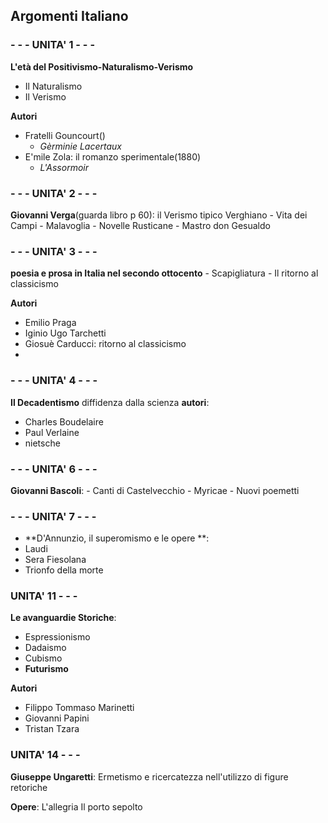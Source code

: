 ## Argomenti Italiano

### - - -  UNITA' 1 - - - 
**L'età del Positivismo-Naturalismo-Verismo**
- Il Naturalismo
- Il Verismo

**Autori**
- Fratelli Gouncourt()
	- *Gèrminie Lacertaux*
- E'mile Zola: il romanzo sperimentale(1880)
	- *L'Assormoir*

### - - - UNITA' 2 - - - 
 **Giovanni Verga**(guarda libro p 60): il Verismo tipico Verghiano
	- Vita dei Campi
	- Malavoglia
	- Novelle Rusticane
	- Mastro don Gesualdo

### - - - UNITA' 3	- - -
**poesia e prosa in Italia nel secondo ottocento**
	- Scapigliatura
	- Il ritorno al classicismo	

**Autori**
- Emilio Praga
- Iginio Ugo Tarchetti
- Giosuè Carducci: ritorno al classicismo
- 
### - - - UNITA' 4 - - -
**Il Decadentismo**
diffidenza dalla scienza 
**autori**:
- Charles Boudelaire
- Paul Verlaine
- nietsche
### - - - UNITA' 6 - - -
 **Giovanni Bascoli**:
	- Canti di Castelvecchio
	- Myricae
	- Nuovi poemetti
### - - - UNITA' 7 - - -
- **D'Annunzio, il superomismo e le opere **:
- Laudi
- Sera Fiesolana
- Trionfo della morte
### UNITA' 11 - - - 
**Le avanguardie Storiche**:
- Espressionismo
- Dadaismo
- Cubismo
- **Futurismo**

**Autori**
- Filippo Tommaso Marinetti
- Giovanni Papini
- Tristan Tzara

### UNITA' 14 - - - 
**Giuseppe Ungaretti**:
Ermetismo e ricercatezza nell'utilizzo di figure retoriche

**Opere**:
L'allegria
Il porto sepolto 

<!--stackedit_data:
eyJoaXN0b3J5IjpbOTg5OTMyNDk4LC0xNTk0MzU2NzU3LC0xNz
kwMzg1Njc5LDE1NjQwOTc3ODRdfQ==
-->
